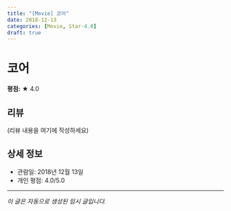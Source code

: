 ```yaml
---
title: "[Movie] 코어"
date: 2018-12-13
categories: [Movie, Star-4.0]
draft: true
---
```


# 코어

**평점:** ★ 4.0

## 리뷰

(리뷰 내용을 여기에 작성하세요)

## 상세 정보

- 관람일: 2018년 12월 13일
- 개인 평점: 4.0/5.0

---

*이 글은 자동으로 생성된 임시 글입니다.*
